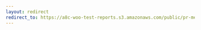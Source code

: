 ```yaml
---
layout: redirect
redirect_to: https://a8c-woo-test-reports.s3.amazonaws.com/public/pr-merge/43425/e2e/index.html
---
```

